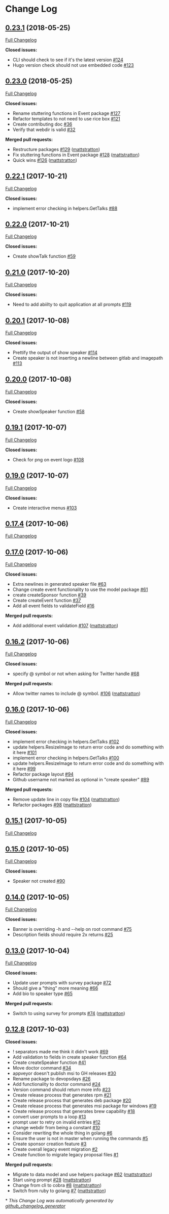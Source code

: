 # Change Log

## [0.23.1](https://github.com/devopsdays/devopsdays-cli/tree/0.23.1) (2018-05-25)
[Full Changelog](https://github.com/devopsdays/devopsdays-cli/compare/0.23.0...0.23.1)

**Closed issues:**

- CLI should check to see if it's the latest version [\#124](https://github.com/devopsdays/devopsdays-cli/issues/124)
- Hugo version check should not use embedded code [\#123](https://github.com/devopsdays/devopsdays-cli/issues/123)

## [0.23.0](https://github.com/devopsdays/devopsdays-cli/tree/0.23.0) (2018-05-25)
[Full Changelog](https://github.com/devopsdays/devopsdays-cli/compare/0.22.1...0.23.0)

**Closed issues:**

- Rename stuttering functions in Event package [\#127](https://github.com/devopsdays/devopsdays-cli/issues/127)
- Refactor templates to not need to use rice box [\#121](https://github.com/devopsdays/devopsdays-cli/issues/121)
- Create contributing doc [\#36](https://github.com/devopsdays/devopsdays-cli/issues/36)
- Verify that webdir is valid [\#32](https://github.com/devopsdays/devopsdays-cli/issues/32)

**Merged pull requests:**

- Restructure packages [\#129](https://github.com/devopsdays/devopsdays-cli/pull/129) ([mattstratton](https://github.com/mattstratton))
- Fix stuttering functions in Event package [\#128](https://github.com/devopsdays/devopsdays-cli/pull/128) ([mattstratton](https://github.com/mattstratton))
- Quick wins [\#126](https://github.com/devopsdays/devopsdays-cli/pull/126) ([mattstratton](https://github.com/mattstratton))

## [0.22.1](https://github.com/devopsdays/devopsdays-cli/tree/0.22.1) (2017-10-21)
[Full Changelog](https://github.com/devopsdays/devopsdays-cli/compare/0.22.0...0.22.1)

**Closed issues:**

- implement error checking in helpers.GetTalks [\#88](https://github.com/devopsdays/devopsdays-cli/issues/88)

## [0.22.0](https://github.com/devopsdays/devopsdays-cli/tree/0.22.0) (2017-10-21)
[Full Changelog](https://github.com/devopsdays/devopsdays-cli/compare/0.21.0...0.22.0)

**Closed issues:**

- Create showTalk function [\#59](https://github.com/devopsdays/devopsdays-cli/issues/59)

## [0.21.0](https://github.com/devopsdays/devopsdays-cli/tree/0.21.0) (2017-10-20)
[Full Changelog](https://github.com/devopsdays/devopsdays-cli/compare/0.20.1...0.21.0)

**Closed issues:**

- Need to add abiilty to quit application at all prompts [\#119](https://github.com/devopsdays/devopsdays-cli/issues/119)

## [0.20.1](https://github.com/devopsdays/devopsdays-cli/tree/0.20.1) (2017-10-08)
[Full Changelog](https://github.com/devopsdays/devopsdays-cli/compare/0.20.0...0.20.1)

**Closed issues:**

- Prettify the output of show speaker [\#114](https://github.com/devopsdays/devopsdays-cli/issues/114)
- Create speaker is not inserting a newline between gitlab and imagepath [\#113](https://github.com/devopsdays/devopsdays-cli/issues/113)

## [0.20.0](https://github.com/devopsdays/devopsdays-cli/tree/0.20.0) (2017-10-08)
[Full Changelog](https://github.com/devopsdays/devopsdays-cli/compare/0.19.1...0.20.0)

**Closed issues:**

- Create showSpeaker function [\#58](https://github.com/devopsdays/devopsdays-cli/issues/58)

## [0.19.1](https://github.com/devopsdays/devopsdays-cli/tree/0.19.1) (2017-10-07)
[Full Changelog](https://github.com/devopsdays/devopsdays-cli/compare/0.19.0...0.19.1)

**Closed issues:**

- Check for png on event logo [\#108](https://github.com/devopsdays/devopsdays-cli/issues/108)

## [0.19.0](https://github.com/devopsdays/devopsdays-cli/tree/0.19.0) (2017-10-07)
[Full Changelog](https://github.com/devopsdays/devopsdays-cli/compare/0.17.4...0.19.0)

**Closed issues:**

- Create interactive menus [\#103](https://github.com/devopsdays/devopsdays-cli/issues/103)

## [0.17.4](https://github.com/devopsdays/devopsdays-cli/tree/0.17.4) (2017-10-06)
[Full Changelog](https://github.com/devopsdays/devopsdays-cli/compare/0.17.0...0.17.4)

## [0.17.0](https://github.com/devopsdays/devopsdays-cli/tree/0.17.0) (2017-10-06)
[Full Changelog](https://github.com/devopsdays/devopsdays-cli/compare/0.16.2...0.17.0)

**Closed issues:**

- Extra newlines in generated speaker file [\#63](https://github.com/devopsdays/devopsdays-cli/issues/63)
- Change create event functionality to use the model package [\#61](https://github.com/devopsdays/devopsdays-cli/issues/61)
- create createSponsor function [\#39](https://github.com/devopsdays/devopsdays-cli/issues/39)
- Create createEvent function [\#37](https://github.com/devopsdays/devopsdays-cli/issues/37)
- Add all event fields to validateField [\#16](https://github.com/devopsdays/devopsdays-cli/issues/16)

**Merged pull requests:**

- Add additional event validation [\#107](https://github.com/devopsdays/devopsdays-cli/pull/107) ([mattstratton](https://github.com/mattstratton))

## [0.16.2](https://github.com/devopsdays/devopsdays-cli/tree/0.16.2) (2017-10-06)
[Full Changelog](https://github.com/devopsdays/devopsdays-cli/compare/0.16.0...0.16.2)

**Closed issues:**

- specify @ symbol or not when asking for Twitter handle [\#68](https://github.com/devopsdays/devopsdays-cli/issues/68)

**Merged pull requests:**

- Allow twitter names to include @ symbol. [\#106](https://github.com/devopsdays/devopsdays-cli/pull/106) ([mattstratton](https://github.com/mattstratton))

## [0.16.0](https://github.com/devopsdays/devopsdays-cli/tree/0.16.0) (2017-10-06)
[Full Changelog](https://github.com/devopsdays/devopsdays-cli/compare/0.15.1...0.16.0)

**Closed issues:**

- implement error checking in helpers.GetTalks [\#102](https://github.com/devopsdays/devopsdays-cli/issues/102)
- update helpers.ResizeImage to return error code and do something with it here [\#101](https://github.com/devopsdays/devopsdays-cli/issues/101)
- implement error checking in helpers.GetTalks [\#100](https://github.com/devopsdays/devopsdays-cli/issues/100)
- update helpers.ResizeImage to return error code and do something with it here [\#99](https://github.com/devopsdays/devopsdays-cli/issues/99)
- Refactor package layout [\#94](https://github.com/devopsdays/devopsdays-cli/issues/94)
- Github username not marked as optional in "create speaker" [\#89](https://github.com/devopsdays/devopsdays-cli/issues/89)

**Merged pull requests:**

- Remove update line in copy file [\#104](https://github.com/devopsdays/devopsdays-cli/pull/104) ([mattstratton](https://github.com/mattstratton))
- Refactor packages [\#98](https://github.com/devopsdays/devopsdays-cli/pull/98) ([mattstratton](https://github.com/mattstratton))

## [0.15.1](https://github.com/devopsdays/devopsdays-cli/tree/0.15.1) (2017-10-05)
[Full Changelog](https://github.com/devopsdays/devopsdays-cli/compare/0.15.0...0.15.1)

## [0.15.0](https://github.com/devopsdays/devopsdays-cli/tree/0.15.0) (2017-10-05)
[Full Changelog](https://github.com/devopsdays/devopsdays-cli/compare/0.14.0...0.15.0)

**Closed issues:**

- Speaker not created [\#90](https://github.com/devopsdays/devopsdays-cli/issues/90)

## [0.14.0](https://github.com/devopsdays/devopsdays-cli/tree/0.14.0) (2017-10-05)
[Full Changelog](https://github.com/devopsdays/devopsdays-cli/compare/0.13.0...0.14.0)

**Closed issues:**

- Banner is overriding -h and --help on root command [\#75](https://github.com/devopsdays/devopsdays-cli/issues/75)
- Description fields should require 2x returns [\#25](https://github.com/devopsdays/devopsdays-cli/issues/25)

## [0.13.0](https://github.com/devopsdays/devopsdays-cli/tree/0.13.0) (2017-10-04)
[Full Changelog](https://github.com/devopsdays/devopsdays-cli/compare/0.12.8...0.13.0)

**Closed issues:**

- Update user prompts with survey package  [\#72](https://github.com/devopsdays/devopsdays-cli/issues/72)
- Should give a "thing" more meaning [\#66](https://github.com/devopsdays/devopsdays-cli/issues/66)
- Add bio to speaker type [\#65](https://github.com/devopsdays/devopsdays-cli/issues/65)

**Merged pull requests:**

- Switch to using survey for prompts [\#74](https://github.com/devopsdays/devopsdays-cli/pull/74) ([mattstratton](https://github.com/mattstratton))

## [0.12.8](https://github.com/devopsdays/devopsdays-cli/tree/0.12.8) (2017-10-03)
**Closed issues:**

- ! separators made me think it didn't work [\#69](https://github.com/devopsdays/devopsdays-cli/issues/69)
- Add validation to fields in create speaker function [\#64](https://github.com/devopsdays/devopsdays-cli/issues/64)
- Create createSpeaker function [\#41](https://github.com/devopsdays/devopsdays-cli/issues/41)
- Move doctor command [\#34](https://github.com/devopsdays/devopsdays-cli/issues/34)
- appveyor doesn't publish msi to GH releases [\#30](https://github.com/devopsdays/devopsdays-cli/issues/30)
- Rename package to devopsdays  [\#26](https://github.com/devopsdays/devopsdays-cli/issues/26)
- Add functionality to doctor command  [\#24](https://github.com/devopsdays/devopsdays-cli/issues/24)
- Version command should return more info [\#23](https://github.com/devopsdays/devopsdays-cli/issues/23)
- Create release process that generates rpm [\#21](https://github.com/devopsdays/devopsdays-cli/issues/21)
- Create release process that generates deb package [\#20](https://github.com/devopsdays/devopsdays-cli/issues/20)
- Create release process that generates msi package for windows [\#19](https://github.com/devopsdays/devopsdays-cli/issues/19)
- Create release process that generates brew capability [\#18](https://github.com/devopsdays/devopsdays-cli/issues/18)
- convert user prompts to a loop [\#13](https://github.com/devopsdays/devopsdays-cli/issues/13)
- prompt user to retry on invalid entries [\#12](https://github.com/devopsdays/devopsdays-cli/issues/12)
- change webdir from being a constant [\#10](https://github.com/devopsdays/devopsdays-cli/issues/10)
- Consider rewriting the whole thing in golang [\#6](https://github.com/devopsdays/devopsdays-cli/issues/6)
- Ensure the user is not in master when running the commands [\#5](https://github.com/devopsdays/devopsdays-cli/issues/5)
- Create sponsor creation feature [\#3](https://github.com/devopsdays/devopsdays-cli/issues/3)
- Create overall legacy event migration [\#2](https://github.com/devopsdays/devopsdays-cli/issues/2)
- Create function to migrate legacy proposal files [\#1](https://github.com/devopsdays/devopsdays-cli/issues/1)

**Merged pull requests:**

- Migrate to data model and use helpers package [\#62](https://github.com/devopsdays/devopsdays-cli/pull/62) ([mattstratton](https://github.com/mattstratton))
- Start using prompt [\#28](https://github.com/devopsdays/devopsdays-cli/pull/28) ([mattstratton](https://github.com/mattstratton))
- Change from cli to cobra [\#8](https://github.com/devopsdays/devopsdays-cli/pull/8) ([mattstratton](https://github.com/mattstratton))
- Switch from ruby to golang [\#7](https://github.com/devopsdays/devopsdays-cli/pull/7) ([mattstratton](https://github.com/mattstratton))



\* *This Change Log was automatically generated by [github_changelog_generator](https://github.com/skywinder/Github-Changelog-Generator)*